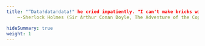 ```yaml
---
title: "“Data!data!data!" he cried impatiently. "I can't make bricks without clay.”
    ―-Sherlock Holmes (Sir Arthur Conan Doyle, The Adventure of the Copper Beeches)

hideSummary: true
weight: 1
---
```


